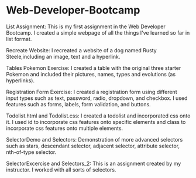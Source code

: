 # Web-Developer-Bootcamp
List Assignment: This is my first assignment in the Web Developer Bootcamp. I created a simple webpage of all the things I've learned so far in list format.  

Recreate Website: I recreated a website of a dog named Rusty Steele,including an image, text and a hyperlink.  

Tables Pokemon Exercise: I created a table with the original three starter Pokemon and included their pictures, names, types and evolutions (as hyperlinks).  

Registration Form Exercise: I created a registration form using different input types such as text, password, radio, dropdown, and checkbox. I used features such as forms, labels, form validation, and buttons.  

Todolist.html and Todolist.css: I created a todolist and incorporated css onto it. I used id to incorporate css features onto specific elements and class to incorporate css features onto multiple elements. 

SelectorDemo and Selectors: Demonstration of more advanced selectors such as stars, descendant selector, adjacent selector, attribute selector, nth-of-type selector. 

SelectorExcercise and Selectors_2: This is an assignment created by my instructor. I worked with all sorts of selectors.
